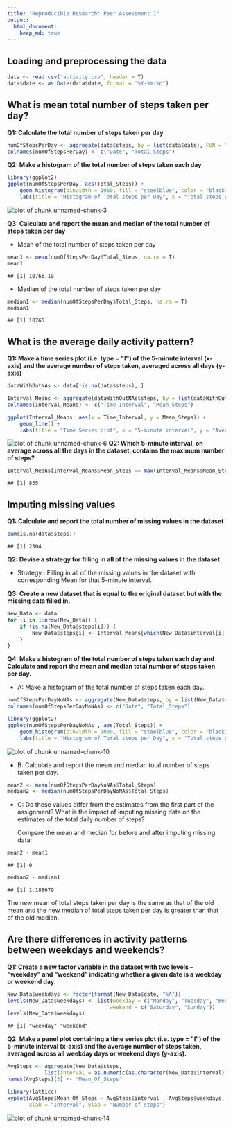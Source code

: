 ```yaml
---
title: "Reproducible Research: Peer Assessment 1"
output: 
  html_document:
    keep_md: true
---
```



## Loading and preprocessing the data


```r
data <- read.csv("activity.csv", header = T)
data$date <- as.Date(data$date, format = "%Y-%m-%d")
```

## What is mean total number of steps taken per day?

**Q1: Calculate the total number of steps taken per day**

```r
numOfStepsPerDay <- aggregate(data$steps, by = list(data$date), FUN = "sum")
colnames(numOfStepsPerDay) <- c("Date", "Total_Steps")
```

**Q2: Make a histogram of the total number of steps taken each day**

```r
library(ggplot2)
ggplot(numOfStepsPerDay, aes(Total_Steps)) + 
	geom_histogram(binwidth = 1000, fill = "steelblue", color = "black") +
	labs(title = "Histogram of Total steps per Day", x = "Total steps per Day")
```

![plot of chunk unnamed-chunk-3](figure/unnamed-chunk-3-1.png) 

**Q3: Calculate and report the mean and median of the total number of steps taken per day**
* Mean of the total number of steps taken per day

```r
mean1 <- mean(numOfStepsPerDay$Total_Steps, na.rm = T)
mean1
```

```
## [1] 10766.19
```

* Median of the total number of steps taken per day

```r
median1 <- median(numOfStepsPerDay$Total_Steps, na.rm = T)
median1
```

```
## [1] 10765
```
## What is the average daily activity pattern?
**Q1: Make a time series plot (i.e. type = "l") of the 5-minute interval (x-axis) and the average number of steps taken, averaged across all days (y-axis)**

```r
dataWithOutNAs <- data[!is.na(data$steps), ]

Interval_Means <- aggregate(dataWithOutNAs$steps, by = list(dataWithOutNAs$interval), FUN = mean)
colnames(Interval_Means) <- c("Time_Interval", "Mean_Steps")

ggplot(Interval_Means, aes(x = Time_Interval, y = Mean_Steps)) +
	geom_line() + 
	labs(title = "Time Series plot", x = "5-minute interval", y = "Average Number of Steps")
```

![plot of chunk unnamed-chunk-6](figure/unnamed-chunk-6-1.png) 
**Q2: Which 5-minute interval, on average across all the days in the dataset, contains the maximum number of steps?**

```r
Interval_Means[Interval_Means$Mean_Steps == max(Interval_Means$Mean_Steps), ]$Time_Interval
```

```
## [1] 835
```
## Imputing missing values
**Q1: Calculate and report the total number of missing values in the dataset**

```r
sum(is.na(data$steps))
```

```
## [1] 2304
```

**Q2: Devise a strategy for filling in all of the missing values in the dataset.**
* Strategy : Filling in all of the missing values in the dataset with corresponding Mean for that 5-minute interval.

**Q3: Create a new dataset that is equal to the original dataset but with the missing data filled in.**

```r
New_Data <- data 
for (i in 1:nrow(New_Data)) {
    if (is.na(New_Data$steps[i])) {
        New_Data$steps[i] <- Interval_Means[which(New_Data$interval[i] == Interval_Means$Time_Interval), ]$Mean_Steps
    }
}
```

**Q4: Make a histogram of the total number of steps taken each day and Calculate and report the mean and median total number of steps taken per day.**
* A: Make a histogram of the total number of steps taken each day.

```r
numOfStepsPerDayNoNAs <- aggregate(New_Data$steps, by = list(New_Data$date), FUN = sum)
colnames(numOfStepsPerDayNoNAs) <- c("Date", "Total_Steps")

library(ggplot2)
ggplot(numOfStepsPerDayNoNAs , aes(Total_Steps)) + 
	geom_histogram(binwidth = 1000, fill = "steelblue", color = "black") +
	labs(title = "Histogram of Total steps per Day", x = "Total steps per Day")
```

![plot of chunk unnamed-chunk-10](figure/unnamed-chunk-10-1.png) 
* B: Calculate and report the mean and median total number of steps taken per day.

```r
mean2 <- mean(numOfStepsPerDayNoNAs$Total_Steps)
median2 <- median(numOfStepsPerDayNoNAs$Total_Steps)
```

* C: Do these values differ from the estimates from the first part of the assignment? What is the impact of imputing missing data on the estimates of the total daily number of steps?
 
  Compare the mean and median for before and after imputing missing data:

```r
mean2 - mean1
```

```
## [1] 0
```

```r
median2 - median1
```

```
## [1] 1.188679
```
  The new mean of total steps taken per day is the same as that of the old mean and the new median of total steps taken per day is greater than that of the old median.

## Are there differences in activity patterns between weekdays and weekends?
**Q1: Create a new factor variable in the dataset with two levels – “weekday” and “weekend” indicating whether a given date is a weekday or weekend day.**

```r
New_Data$weekdays <- factor(format(New_Data$date, "%A"))
levels(New_Data$weekdays) <- list(weekday = c("Monday", "Tuesday", "Wednesday", "Thursday", "Friday"),
                                 weekend = c("Saturday", "Sunday"))
levels(New_Data$weekdays)
```

```
## [1] "weekday" "weekend"
```

**Q2: Make a panel plot containing a time series plot (i.e. type = "l") of the 5-minute interval (x-axis) and the average number of steps taken, averaged across all weekday days or weekend days (y-axis).**

```r
AvgSteps <- aggregate(New_Data$steps, 
            list(interval = as.numeric(as.character(New_Data$interval)), weekdays = New_Data$weekdays), FUN = mean)
names(AvgSteps)[3] <- "Mean_Of_Steps"

library(lattice)
xyplot(AvgSteps$Mean_Of_Steps ~ AvgSteps$interval | AvgSteps$weekdays, layout = c(1, 2), type = "l", 
       xlab = "Interval", ylab = "Number of steps")
```

![plot of chunk unnamed-chunk-14](figure/unnamed-chunk-14-1.png) 
